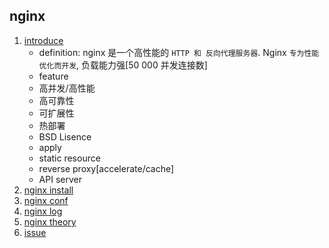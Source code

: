 ## nginx

1. [introduce](./1.introduce.md)
   - definition:
     nginx 是一个高性能的 `HTTP 和 反向代理服务器`. Nginx `专为性能优化而开发`, 负载能力强[50 000 并发连接数]
   - feature
   - 高并发/高性能
   - 高可靠性
   - 可扩展性
   - 热部署
   - BSD Lisence
   - apply
   - static resource
   - reverse proxy[accelerate/cache]
   - API server
2. [nginx install](./2.install.md)
3. [nginx conf](./3.config.md)
4. [nginx log](./4.log.md)
5. [nginx theory](./5.theory.md)
5. [issue](./nginx-issue.md)

